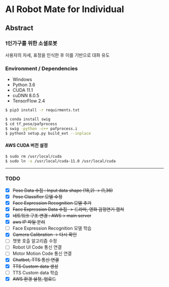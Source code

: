 # AI Robot Mate for Individual

## Abstract

### 1인가구를 위한 소셜로봇

사용자의 자세, 표정을 인식한 후 이를 기반으로 대화 유도

### Environment / Dependencies
- Windows
- Python 3.6
- CUDA 11.1
- cuDNN 8.0.5
- TensorFlow 2.4

```bash
$ pip3 install -r requirments.txt
```
```bash
$ conda install swig
$ cd tf_pose/pafprocess
$ swig -python -c++ pafprocess.i
$ python3 setup.py build_ext --inplace
```

#### AWS CUDA 버전 설정
```bash
$ sudo rm /usr/local/cuda
$ sudo ln -s /usr/local/cuda-11.0 /usr/local/cuda
```

---
### TODO
- [x] ~~Pose Data 수집 : Input data shape (18,2) -> (1,36)~~
- [x] ~~Pose Classifier 모델 수정~~
- [x] ~~Face Expression Recognition 모델 추가~~
- [x] ~~Face Expression Data 수집 -> 드라마, 영화 감정연기 캡쳐~~
- [x] ~~네트워크 구조 변경 : AWS-> main server~~
- [x] ~~aws IP 파일 분리~~
- [ ] Face Expression Recognition 모델 학습
- [x] ~~Camera Calibration -> 다시 확인~~
- [ ] 챗봇 호출 알고리즘 수정
- [ ] Robot UI Code 통신 연결
- [ ] Motor Motion Code 통신 연결
- [x] ~~Chatbot, TTS 통신 연결~~
- [x] ~~TTS Custom data 생성~~
- [ ] TTS Custom data 학습
- [x] ~~AWS 환경 설정, 업로드~~